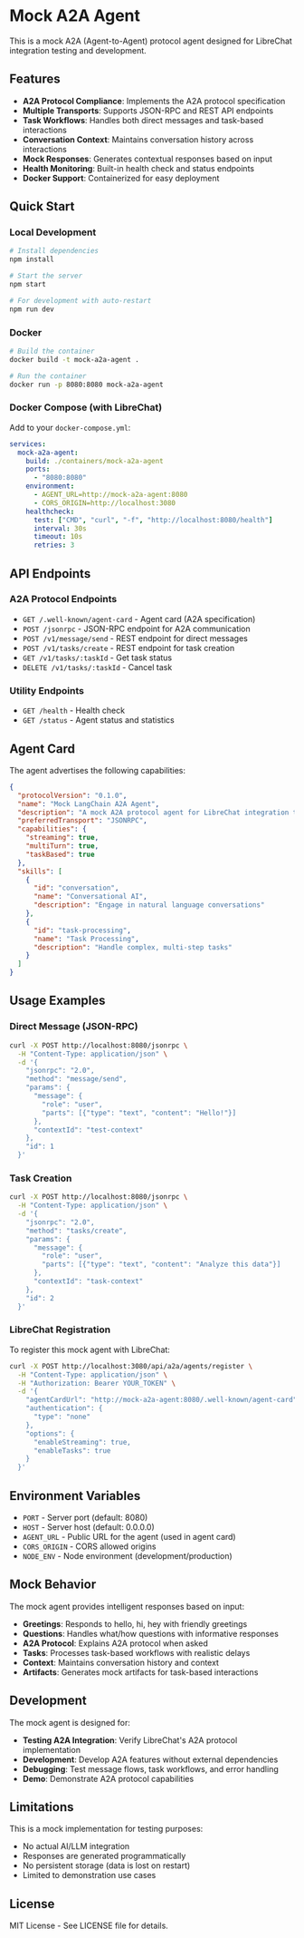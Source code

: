 # Mock A2A Agent

This is a mock A2A (Agent-to-Agent) protocol agent designed for LibreChat integration testing and development.

## Features

- **A2A Protocol Compliance**: Implements the A2A protocol specification
- **Multiple Transports**: Supports JSON-RPC and REST API endpoints
- **Task Workflows**: Handles both direct messages and task-based interactions
- **Conversation Context**: Maintains conversation history across interactions
- **Mock Responses**: Generates contextual responses based on input
- **Health Monitoring**: Built-in health check and status endpoints
- **Docker Support**: Containerized for easy deployment

## Quick Start

### Local Development

```bash
# Install dependencies
npm install

# Start the server
npm start

# For development with auto-restart
npm run dev
```

### Docker

```bash
# Build the container
docker build -t mock-a2a-agent .

# Run the container
docker run -p 8080:8080 mock-a2a-agent
```

### Docker Compose (with LibreChat)

Add to your `docker-compose.yml`:

```yaml
services:
  mock-a2a-agent:
    build: ./containers/mock-a2a-agent
    ports:
      - "8080:8080"
    environment:
      - AGENT_URL=http://mock-a2a-agent:8080
      - CORS_ORIGIN=http://localhost:3080
    healthcheck:
      test: ["CMD", "curl", "-f", "http://localhost:8080/health"]
      interval: 30s
      timeout: 10s
      retries: 3
```

## API Endpoints

### A2A Protocol Endpoints

- `GET /.well-known/agent-card` - Agent card (A2A specification)
- `POST /jsonrpc` - JSON-RPC endpoint for A2A communication
- `POST /v1/message/send` - REST endpoint for direct messages
- `POST /v1/tasks/create` - REST endpoint for task creation
- `GET /v1/tasks/:taskId` - Get task status
- `DELETE /v1/tasks/:taskId` - Cancel task

### Utility Endpoints

- `GET /health` - Health check
- `GET /status` - Agent status and statistics

## Agent Card

The agent advertises the following capabilities:

```json
{
  "protocolVersion": "0.1.0",
  "name": "Mock LangChain A2A Agent",
  "description": "A mock A2A protocol agent for LibreChat integration testing",
  "preferredTransport": "JSONRPC",
  "capabilities": {
    "streaming": true,
    "multiTurn": true,
    "taskBased": true
  },
  "skills": [
    {
      "id": "conversation",
      "name": "Conversational AI",
      "description": "Engage in natural language conversations"
    },
    {
      "id": "task-processing", 
      "name": "Task Processing",
      "description": "Handle complex, multi-step tasks"
    }
  ]
}
```

## Usage Examples

### Direct Message (JSON-RPC)

```bash
curl -X POST http://localhost:8080/jsonrpc \
  -H "Content-Type: application/json" \
  -d '{
    "jsonrpc": "2.0",
    "method": "message/send",
    "params": {
      "message": {
        "role": "user",
        "parts": [{"type": "text", "content": "Hello!"}]
      },
      "contextId": "test-context"
    },
    "id": 1
  }'
```

### Task Creation

```bash
curl -X POST http://localhost:8080/jsonrpc \
  -H "Content-Type: application/json" \
  -d '{
    "jsonrpc": "2.0", 
    "method": "tasks/create",
    "params": {
      "message": {
        "role": "user",
        "parts": [{"type": "text", "content": "Analyze this data"}]
      },
      "contextId": "task-context"
    },
    "id": 2
  }'
```

### LibreChat Registration

To register this mock agent with LibreChat:

```bash
curl -X POST http://localhost:3080/api/a2a/agents/register \
  -H "Content-Type: application/json" \
  -H "Authorization: Bearer YOUR_TOKEN" \
  -d '{
    "agentCardUrl": "http://mock-a2a-agent:8080/.well-known/agent-card",
    "authentication": {
      "type": "none"
    },
    "options": {
      "enableStreaming": true,
      "enableTasks": true
    }
  }'
```

## Environment Variables

- `PORT` - Server port (default: 8080)
- `HOST` - Server host (default: 0.0.0.0)
- `AGENT_URL` - Public URL for the agent (used in agent card)
- `CORS_ORIGIN` - CORS allowed origins
- `NODE_ENV` - Node environment (development/production)

## Mock Behavior

The mock agent provides intelligent responses based on input:

- **Greetings**: Responds to hello, hi, hey with friendly greetings
- **Questions**: Handles what/how questions with informative responses  
- **A2A Protocol**: Explains A2A protocol when asked
- **Tasks**: Processes task-based workflows with realistic delays
- **Context**: Maintains conversation history and context
- **Artifacts**: Generates mock artifacts for task-based interactions

## Development

The mock agent is designed for:

- **Testing A2A Integration**: Verify LibreChat's A2A protocol implementation
- **Development**: Develop A2A features without external dependencies
- **Debugging**: Test message flows, task workflows, and error handling
- **Demo**: Demonstrate A2A protocol capabilities

## Limitations

This is a mock implementation for testing purposes:

- No actual AI/LLM integration
- Responses are generated programmatically
- No persistent storage (data is lost on restart)
- Limited to demonstration use cases

## License

MIT License - See LICENSE file for details.